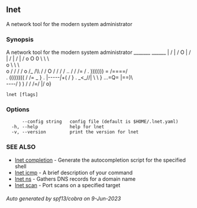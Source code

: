 ## lnet

A network tool for the modern system administrator

### Synopsis

A network tool for the modern system administrator
                    _______ ______
                    |     / |    /
         O          |    /  |   /
                    |   /   |  /
      o  O 0         \  \   \  \
      o               \  \   \  \
         o            /  /   /  /
          o     /\_  /\\\   /  /
           O  /    /    /     /
   ..       /    /    /\=    /
  .  ))))))) = /====/    \
  . (((((((( /    /\=  _ }
  . |-----_|_+( /   \}
  . \_<\_//|  \  \ }
   ...=Q=  |==)\  \
     \----/     ) )
               / /
              /=/ 
            \|/
            o}

```
lnet [flags]
```

### Options

```
      --config string   config file (default is $HOME/.lnet.yaml)
  -h, --help            help for lnet
  -v, --version         print the version for lnet
```

### SEE ALSO

* [lnet completion](lnet_completion.md)	 - Generate the autocompletion script for the specified shell
* [lnet icmp](lnet_icmp.md)	 - A brief description of your command
* [lnet ns](lnet_ns.md)	 - Gathers DNS records for a domain name
* [lnet scan](lnet_scan.md)	 - Port scans on a specified target

###### Auto generated by spf13/cobra on 9-Jun-2023
